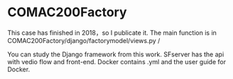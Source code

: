 # COMAC200Factory
This case has finished in 2018，so I publicate it. 
The main function is in COMAC200Factory/django/factorymodel/views.py /


You can study the Django framework from this work.
SFserver has the api with vedio flow and front-end. 
Docker contains .yml and the user guide for Docker. 
